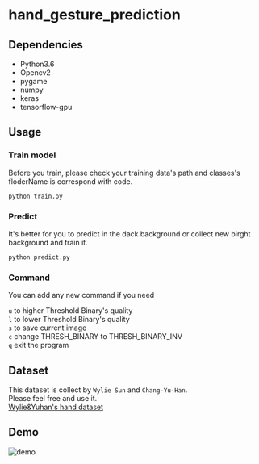 # hand_gesture_prediction

## Dependencies
* Python3.6
* Opencv2
* pygame
* numpy
* keras
* tensorflow-gpu

## Usage
### Train model
Before you train, please check your training data's path and classes's floderName is correspond with code.

    python train.py

### Predict
It's better for you to predict in the dack background or collect new birght background and train it.

    python predict.py
### Command
You can add any new command if you need

`u` to higher Threshold Binary's quality <br>
`l` to lower Threshold Binary's quality <br>
`s` to save current image <br>
`c` change THRESH_BINARY to THRESH_BINARY_INV <br>
`q` exit the program <br>

## Dataset
This dataset is collect by `Wylie Sun` and `Chang-Yu-Han`.<br>
Please feel free and use it.<br>
[Wylie&Yuhan's hand dataset](https://drive.google.com/open?id=1TVszX9MWXKYe0H4XSW_R8kuva2MXzEPW "link")

## Demo
![demo](https://github.com/WZS666/hand_gesture_prediction/blob/master/readme_image/demo.gif)
